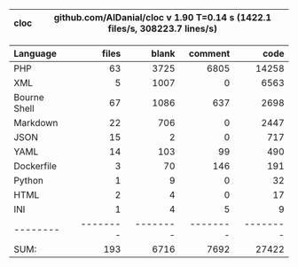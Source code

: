 
cloc|github.com/AlDanial/cloc v 1.90  T=0.14 s (1422.1 files/s, 308223.7 lines/s)
--- | ---

Language|files|blank|comment|code
:-------|-------:|-------:|-------:|-------:
PHP|63|3725|6805|14258
XML|5|1007|0|6563
Bourne Shell|67|1086|637|2698
Markdown|22|706|0|2447
JSON|15|2|0|717
YAML|14|103|99|490
Dockerfile|3|70|146|191
Python|1|9|0|32
HTML|2|4|0|17
INI|1|4|5|9
--------|--------|--------|--------|--------
SUM:|193|6716|7692|27422
